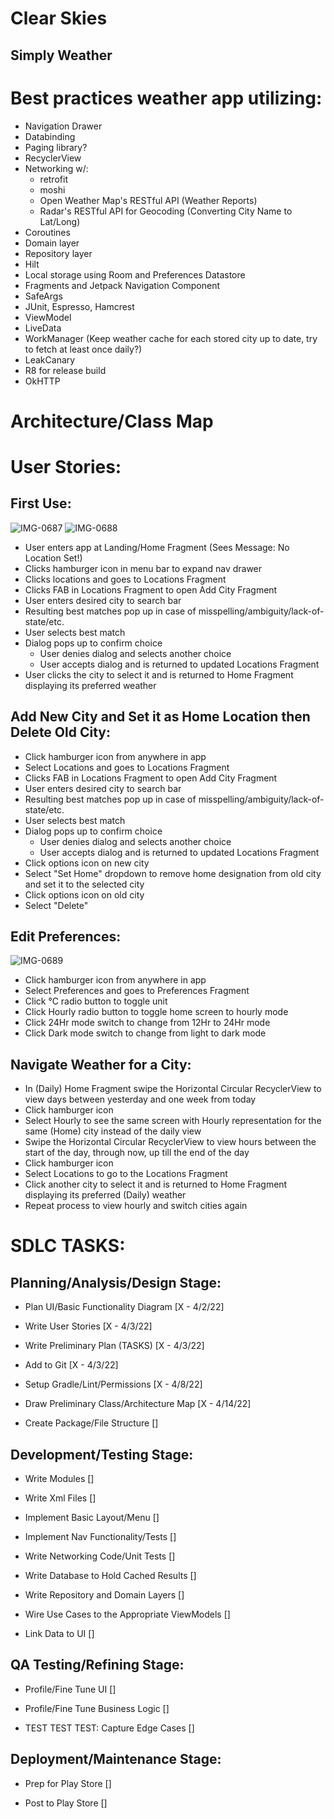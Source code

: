 # Clear Skies
## Simply Weather

# Best practices weather app utilizing:

- Navigation Drawer
- Databinding
- Paging library?
- RecyclerView
- Networking w/:
  - retrofit
  - moshi
  - Open Weather Map's RESTful API (Weather Reports)
  - Radar's RESTful API for Geocoding (Converting City Name to Lat/Long)
- Coroutines
- Domain layer
- Repository layer
- Hilt
- Local storage using Room and Preferences Datastore
- Fragments and Jetpack Navigation Component
- SafeArgs
- JUnit, Espresso, Hamcrest
- ViewModel
- LiveData
- WorkManager (Keep weather cache for each stored city up to date, try to fetch at least once daily?)
- LeakCanary
- R8 for release build
- OkHTTP

# Architecture/Class Map



# User Stories:

## First Use:

![IMG-0687](https://user-images.githubusercontent.com/62267982/161458505-fa626b1d-b27b-487e-b604-d1378881b8ec.jpg)
![IMG-0688](https://user-images.githubusercontent.com/62267982/161458497-f8546cfa-ace6-478c-9ad1-02cb82795498.jpg)

- User enters app at Landing/Home Fragment (Sees Message: No Location Set!)
- Clicks hamburger icon in menu bar to expand nav drawer
- Clicks locations and goes to Locations Fragment
- Clicks FAB in Locations Fragment to open Add City Fragment
- User enters desired city to search bar
- Resulting best matches pop up in case of misspelling/ambiguity/lack-of-state/etc.
- User selects best match
- Dialog pops up to confirm choice
    - User denies dialog and selects another choice
    - User accepts dialog and is returned to updated Locations Fragment
- User clicks the city to select it and is returned to Home Fragment displaying its preferred weather

## Add New City and Set it as Home Location then Delete Old City:
- Click hamburger icon from anywhere in app
- Select Locations and goes to Locations Fragment
- Clicks FAB in Locations Fragment to open Add City Fragment
- User enters desired city to search bar
- Resulting best matches pop up in case of misspelling/ambiguity/lack-of-state/etc.
- User selects best match
- Dialog pops up to confirm choice
    - User denies dialog and selects another choice
    - User accepts dialog and is returned to updated Locations Fragment
- Click options icon on new city
- Select "Set Home" dropdown to remove home designation from old city and set it to the selected city
- Click options icon on old city
- Select "Delete"

## Edit Preferences:

![IMG-0689](https://user-images.githubusercontent.com/62267982/161458474-cafb3f4d-9827-4289-a085-738b0e7e9802.jpg)

- Click hamburger icon from anywhere in app
- Select Preferences and goes to Preferences Fragment
- Click °C radio button to toggle unit
- Click Hourly radio button to toggle home screen to hourly mode
- Click 24Hr mode switch to change from 12Hr to 24Hr mode
- Click Dark mode switch to change from light to dark mode

## Navigate Weather for a City:
- In (Daily) Home Fragment swipe the Horizontal Circular RecyclerView to view days between yesterday and one week from today
- Click hamburger icon
- Select Hourly to see the same screen with Hourly representation for the same (Home) city instead of the daily view
- Swipe the Horizontal Circular RecyclerView to view hours between the start of the day, through now, up till the end of the day
- Click hamburger icon
- Select Locations to go to the Locations Fragment
- Click another city to select it and is returned to Home Fragment displaying its preferred (Daily) weather
- Repeat process to view hourly and switch cities again

# SDLC TASKS:

## Planning/Analysis/Design Stage:

- Plan UI/Basic Functionality Diagram [X - 4/2/22]

- Write User Stories [X - 4/3/22]

- Write Preliminary Plan (TASKS) [X - 4/3/22]

- Add to Git [X - 4/3/22]

- Setup Gradle/Lint/Permissions [X - 4/8/22]

- Draw Preliminary Class/Architecture Map [X - 4/14/22]

- Create Package/File Structure []

## Development/Testing Stage:

- Write Modules []

- Write Xml Files []

- Implement Basic Layout/Menu []

- Implement Nav Functionality/Tests []

- Write Networking Code/Unit Tests []

- Write Database to Hold Cached Results []

- Write Repository and Domain Layers []

- Wire Use Cases to the Appropriate ViewModels []

- Link Data to UI []

## QA Testing/Refining Stage:

- Profile/Fine Tune UI []

- Profile/Fine Tune Business Logic []

- TEST TEST TEST: Capture Edge Cases []

## Deployment/Maintenance Stage:

- Prep for Play Store []

- Post to Play Store []
